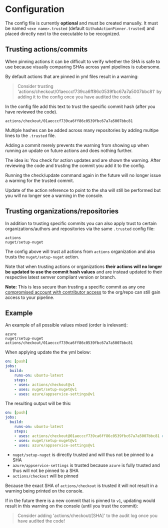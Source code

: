 # Configuration

The config file is currently **optional** and must be created manually. It must be named `<exe name>.trusted` (default `GithubActionPinner.trusted`) and placed directly next to the executable to be recognized.

## Trusting actions/commits

When pinning actions it can be difficult to verify whether the SHA is safe to use because visually comparing SHAs across yaml pipelines is cubersome.

By default actions that are pinned in yml files result in a warning:

> Consider trusting 'actions/checkout/01aecccf739ca6ff86c0539fbc67a7a5007bbc81' by adding it to the config once you have audited the code.

In the config file add this text to trust the specific commit hash (after you have reviewed the code).

```
actions/checkout/01aecccf739ca6ff86c0539fbc67a7a5007bbc81
```
Multiple hashes can be added across many repositories by adding multipe lines to the `.trusted` file.

Adding a commit merely prevents the warning from showing up when running an update on future actions and does nothing further.

The idea is: You check for action updates and are shown the warning. After reviewing the code and trusting the commit you add it to the config.

Running the check/update command again in the future  will no longer issue a warning for the trusted commit.

Update of the action reference to point to the sha will still be performed but you will no longer see a warning in the console.

## Trusting organizations/repositories

In addition to trusting specific commits you can also apply trust to certain organizations/authors and repositories via the same `.trusted` config file:

```
actions
nuget/setup-nuget
```

The config above will trust all actions from `actions` organization and also trusts the `nuget/setup-nuget` action.

Note that when trusting actions or organizations **their actions will no longer be updated to use the commit hash values** and are instead updated to their respective latest semver compliant version or branch.

**Note:** This is less secure than trusting a specific commit as any one [compromised account with contributor access](Security.md) to the org/repo can still gain access to your pipeline.

## Example

An example of all possible values mixed (order is irelevant):

```
azure
nuget/setup-nuget
actions/checkout/01aecccf739ca6ff86c0539fbc67a7a5007bbc81
```

When applying update the the yml below:

``` yaml
on: [push]
jobs:
  build:
    runs-on: ubuntu-latest
    steps:
    - uses: actions/checkout@v1
    - uses: nuget/setup-nuget@v1 
    - uses: azure/appservice-settings@v1
```

The resulting output will be this:

``` yaml
on: [push]
jobs:
  build:
    runs-on: ubuntu-latest
    steps:
    - uses: actions/checkout@01aecccf739ca6ff86c0539fbc67a7a5007bbc81 # pin@v1
    - uses: nuget/setup-nuget@v1 
    - uses: azure/appservice-settings@v1
```

* `nuget/setup-nuget` is directly trusted and will thus not be pinned to a SHA
* `azure/appservice-settings` is trusted because `azure` is fully trusted and thus will not be pinned to a SHA
* `actions/checkout` will be pinned

Because the exact SHA of `actions/checkout` is trusted it will not result in a warning being printed on the console.

If in the future there is a new commit that is pinned to `v1`, updating would result in this warning on the console (until you trust the commit):

> Consider adding 'actions/checkout/[SHA]' to the audit log once you have audited the code!
